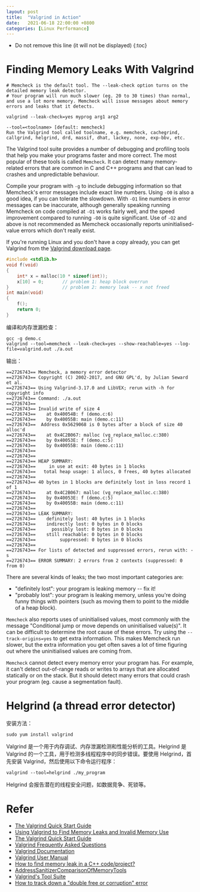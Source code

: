 ```yaml
---
layout: post
title:  "Valgrind in Action"
date:   2021-06-18 22:00:00 +0800
categories: [Linux Performance]
---
```


* Do not remove this line (it will not be displayed)
{:toc}


# Finding Memory Leaks With Valgrind

```
# Memcheck is the default tool. The --leak-check option turns on the detailed memory leak detector.
# Your program will run much slower (eg. 20 to 30 times) than normal, and use a lot more memory. Memcheck will issue messages about memory errors and leaks that it detects.

valgrind --leak-check=yes myprog arg1 arg2

--tool=<toolname> [default: memcheck]
Run the Valgrind tool called toolname, e.g. memcheck, cachegrind, callgrind, helgrind, drd, massif, dhat, lackey, none, exp-bbv, etc.
```

The Valgrind tool suite provides a number of debugging and profiling tools that help you make your programs faster and more correct. The most popular of these tools is called `Memcheck`. It can detect many memory-related errors that are common in C and C++ programs and that can lead to crashes and unpredictable behaviour.

Compile your program with `-g` to include debugging information so that Memcheck's error messages include exact line numbers. Using `-O0` is also a good idea, if you can tolerate the slowdown. With `-O1` line numbers in error messages can be inaccurate, although generally speaking running Memcheck on code compiled at `-O1` works fairly well, and the speed improvement compared to running `-O0` is quite significant. Use of `-O2` and above is not recommended as Memcheck occasionally reports uninitialised-value errors which don't really exist.

If you're running Linux and you don't have a copy already, you can get Valgrind from the [Valgrind download page](https://www.valgrind.org/downloads/current.html).

``` cpp
#include <stdlib.h>
void f(void)
{
    int* x = malloc(10 * sizeof(int));
    x[10] = 0;       // problem 1: heap block overrun
}                    // problem 2: memory leak -- x not freed
int main(void)
{
    f();
    return 0;
}
```

编译和内存泄漏检查：

```
gcc -g demo.c
valgrind --tool=memcheck --leak-check=yes --show-reachable=yes --log-file=valgrind.out ./a.out
```

输出：

```
==2726743== Memcheck, a memory error detector
==2726743== Copyright (C) 2002-2017, and GNU GPL'd, by Julian Seward et al.
==2726743== Using Valgrind-3.17.0 and LibVEX; rerun with -h for copyright info
==2726743== Command: ./a.out
==2726743==
==2726743== Invalid write of size 4
==2726743==    at 0x40054B: f (demo.c:6)
==2726743==    by 0x40055B: main (demo.c:11)
==2726743==  Address 0x5629068 is 0 bytes after a block of size 40 alloc'd
==2726743==    at 0x4C2B067: malloc (vg_replace_malloc.c:380)
==2726743==    by 0x40053E: f (demo.c:5)
==2726743==    by 0x40055B: main (demo.c:11)
==2726743==
==2726743==
==2726743== HEAP SUMMARY:
==2726743==     in use at exit: 40 bytes in 1 blocks
==2726743==   total heap usage: 1 allocs, 0 frees, 40 bytes allocated
==2726743==
==2726743== 40 bytes in 1 blocks are definitely lost in loss record 1 of 1
==2726743==    at 0x4C2B067: malloc (vg_replace_malloc.c:380)
==2726743==    by 0x40053E: f (demo.c:5)
==2726743==    by 0x40055B: main (demo.c:11)
==2726743==
==2726743== LEAK SUMMARY:
==2726743==    definitely lost: 40 bytes in 1 blocks
==2726743==    indirectly lost: 0 bytes in 0 blocks
==2726743==      possibly lost: 0 bytes in 0 blocks
==2726743==    still reachable: 0 bytes in 0 blocks
==2726743==         suppressed: 0 bytes in 0 blocks
==2726743==
==2726743== For lists of detected and suppressed errors, rerun with: -s
==2726743== ERROR SUMMARY: 2 errors from 2 contexts (suppressed: 0 from 0)
```

There are several kinds of leaks; the two most important categories are:

* "definitely lost": your program is leaking memory -- fix it!
* "probably lost": your program is leaking memory, unless you're doing funny things with pointers (such as moving them to point to the middle of a heap block).

`Memcheck` also reports uses of uninitialised values, most commonly with the message "Conditional jump or move depends on uninitialised value(s)". It can be difficult to determine the root cause of these errors. Try using the `--track-origins=yes` to get extra information. This makes Memcheck run slower, but the extra information you get often saves a lot of time figuring out where the uninitialised values are coming from.

`Memcheck` cannot detect every memory error your program has. For example, it can't detect out-of-range reads or writes to arrays that are allocated statically or on the stack. But it should detect many errors that could crash your program (eg. cause a segmentation fault).

# Helgrind (a thread error detector)

安装方法：

```
sudo yum install valgrind
```

Valgrind 是一个用于内存调试、内存泄漏检测和性能分析的工具。Helgrind 是 Valgrind 的一个工具，用于检测多线程程序中的同步错误。要使用 Helgrind，首先安装 Valgrind，然后使用以下命令运行程序：

```
valgrind --tool=helgrind ./my_program
```

Helgrind 会报告潜在的线程安全问题，如数据竞争、死锁等。



# Refer

* [The Valgrind Quick Start Guide](https://valgrind.org/docs/manual/quick-start.html)
* [Using Valgrind to Find Memory Leaks and Invalid Memory Use](https://www.cprogramming.com/debugging/valgrind.html)
* [The Valgrind Quick Start Guide](https://www.valgrind.org/docs/manual/QuickStart.html)
* [Valgrind Frequently Asked Questions](https://www.valgrind.org/docs/manual/faq.html)
* [Valgrind Documentation](https://www.valgrind.org/docs/manual/index.html)
* [Valgrind User Manual](https://www.valgrind.org/docs/manual/manual.html)
* [How to find memory leak in a C++ code/project?](https://stackoverflow.com/questions/6261201/how-to-find-memory-leak-in-a-c-code-project)
* [AddressSanitizerComparisonOfMemoryTools](https://github.com/google/sanitizers/wiki/AddressSanitizerComparisonOfMemoryTools/d06210f759fec97066888e5f27c7e722832b0924)
* [Valgrind's Tool Suite](https://valgrind.org/info/tools.html)
* [How to track down a "double free or corruption" error](https://stackoverflow.com/questions/2902064/how-to-track-down-a-double-free-or-corruption-error)


